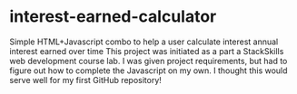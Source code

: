 # interest-earned-calculator
Simple HTML+Javascript combo to help a user calculate interest annual interest earned over time
This project was initiated as a part a StackSkills web development course lab. I was given project requirements, but had to figure out how to complete the Javascript on my own. I thought this would serve well for my first GitHub repository!
